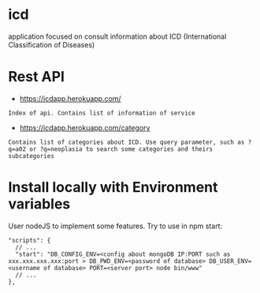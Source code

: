 # icd
application focused on consult information about ICD (International Classification of Diseases)

# Rest API
* https://icdapp.herokuapp.com/
```
Index of api. Contains list of information of service
```
* https://icdapp.herokuapp.com/category
```
Contains list of categories about ICD. Use query parameter, such as ?q=a02 or ?q=neoplasia to search some categories and theirs subcategories
```

# Install locally with Environment variables
User nodeJS to implement some features. Try to use in npm start:
```
"scripts": {
  // ...
  "start": "DB_CONFIG_ENV=<config about mongoDB IP:PORT such as xxx.xxx.xxx.xxx:port > DB_PWD_ENV=<password of database> DB_USER_ENV=<username of database> PORT=<server port> node bin/www"
  // ...
},  
```
